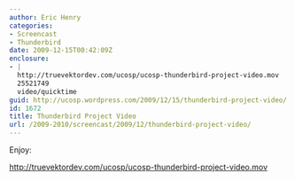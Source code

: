 ```yaml
---
author: Eric Henry
categories:
- Screencast
- Thunderbird
date: 2009-12-15T00:42:09Z
enclosure:
- |
  http://truevektordev.com/ucosp/ucosp-thunderbird-project-video.mov
  25521749
  video/quicktime
guid: http://ucosp.wordpress.com/2009/12/15/thunderbird-project-video/
id: 1672
title: Thunderbird Project Video
url: /2009-2010/screencast/2009/12/thunderbird-project-video/
---
```


Enjoy:

<http://truevektordev.com/ucosp/ucosp-thunderbird-project-video.mov>